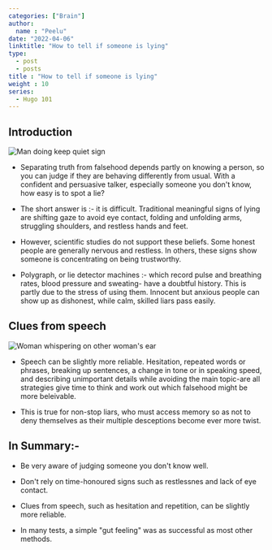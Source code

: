 ```yaml
---
categories: ["Brain"]
author:
  name : "Peelu"
date: "2022-04-06"
linktitle: "How to tell if someone is lying"
type: 
  - post
  - posts
title : "How to tell if someone is lying"
weight : 10
series:  
  - Hugo 101
---
```


## Introduction

![Man doing keep quiet sign](https://images.unsplash.com/photo-1531211373157-f54cd9ece990?ixlib=rb-1.2.1&ixid=MnwxMjA3fDB8MHxwaG90by1wYWdlfHx8fGVufDB8fHx8&auto=format&fit=crop&w=1173&q=80)

- Separating truth from falsehood depends partly on knowing a person, so you can judge if they are behaving differently from usual. With a confident and persuasive talker, especially someone you don't know, how easy is to spot a lie?

- The short answer is :- it is difficult. Traditional meaningful signs of lying are shifting gaze to avoid eye contact, folding and  unfolding arms, struggling shoulders, and restless hands and feet.

- However, scientific studies do not support these beliefs. Some honest people are generally nervous and restless. In others, these signs show someone is concentrating on being trustworthy.

- Polygraph, or lie detector machines :- which record pulse and breathing rates, blood pressure and sweating- have a doubtful history. This is partly due to the stress of using them. Innocent but anxious people can show up as dishonest, while calm, skilled liars pass easily.


## Clues from speech

![Woman whispering on other woman's ear](https://images.unsplash.com/photo-1482356432770-3a99f07aba35?ixlib=rb-1.2.1&ixid=MnwxMjA3fDB8MHxwaG90by1wYWdlfHx8fGVufDB8fHx8&auto=format&fit=crop&w=1169&q=80)


- Speech can be slightly more reliable. Hesitation, repeated words or phrases, breaking up sentences, a change in tone or in speaking speed, and describing unimportant details while avoiding the main topic-are all strategies give time to think and work out which falsehood might be more beleivable.

- This is true for non-stop liars, who must access memory so as not to deny themselves as their multiple desceptions become ever more twist.

## In Summary:-

- Be very aware of judging someone you don't know well.

- Don't rely on time-honoured signs such as restlessnes  and lack of eye contact.

- Clues from  speech, such as hesitation and repetition, can be slightly more reliable.

- In many tests, a simple "gut feeling"  was as successful as most other methods.


